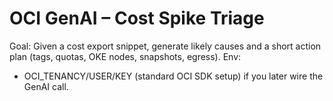 # OCI GenAI – Cost Spike Triage

Goal: Given a cost export snippet, generate likely causes and a short action plan (tags, quotas, OKE nodes, snapshots, egress).
Env:
- OCI_TENANCY/USER/KEY (standard OCI SDK setup) if you later wire the GenAI call.
